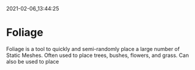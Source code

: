 2021-02-06_13:44:25

# Foliage

Foliage is a tool to quickly and semi-randomly place a large number of Static Meshes.
Often used to place trees, bushes, flowers, and grass.
Can also be used to place 